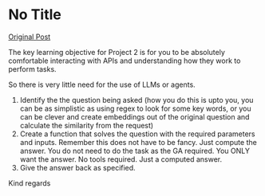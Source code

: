 # No Title

[Original Post](https://discourse.onlinedegree.iitm.ac.in/t/169029/55)

<p>The key learning objective for Project 2 is for you to be absolutely comfortable interacting with APIs and understanding how they work to perform tasks.</p>
<p>So there is very little need for the use of LLMs or agents.</p>
<ol>
<li>Identify the the question being asked (how you do this is upto you, you can be as simplistic as using regex to look for some key words, or you can be clever and create embeddings out of the original question and calculate the similarity from the request)</li>
<li>Create a function that solves the question with the required parameters and inputs. Remember this does not have to be fancy. Just compute the answer. You do not need to do the task as the GA required. You ONLY want the answer. No tools required. Just a computed answer.</li>
<li>Give the answer back as specified.</li>
</ol>
<p>Kind regards</p>